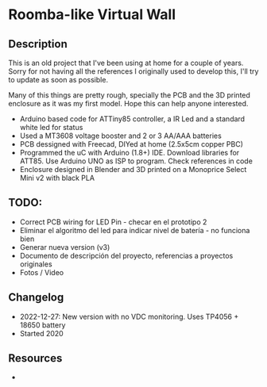 # Roomba-like Virtual Wall

## Description

This is an old project that I've been using at home for a couple of years. Sorry for not having all the references I originally used to develop this, I'll try to update as soon as possible.

Many of this things are pretty rough, specially the PCB and the 3D printed enclosure as it was my first model. Hope this can help anyone interested.

- Arduino based code for ATTiny85 controller, a IR Led and a standard white led for status
- Used a MT3608 voltage booster and 2 or 3 AA/AAA batteries
- PCB dessigned with Freecad, DIYed at home (2.5x5cm copper PBC)
- Programmed the uC with Arduino (1.8+) IDE. Download libraries for ATT85. Use Arduino UNO as ISP to program. Check references in code
- Enclosure designed in Blender and 3D printed on a Monoprice Select Mini v2 with black PLA

## TODO:

- Correct PCB wiring for LED Pin - checar en el prototipo 2
- Eliminar el algoritmo del led para indicar nivel de batería - no funciona bien
- Generar nueva version (v3)
- Documento de descripción del proyecto, referencias a proyectos originales
- Fotos / Video

## Changelog

- 2022-12-27:  New version with no VDC monitoring. Uses TP4056 + 18650 battery
- Started 2020
## Resources

- 
